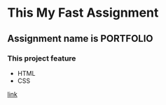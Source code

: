 # This My Fast Assignment
## Assignment name is **PORTFOLIO**

### This project feature
- HTML
- CSS

[link](https://www.example.com/my%20great%20page)
